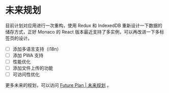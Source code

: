 # 未来规划

目前计划对应用进行一次重构，使用 Redux 和 IndexedDB 重新设计一下数据的储存方式，正好 Monaco 的 React 版本最近支持了多实例，可以再改进一下多标签页的设计。

- [ ] 添加多语言支持（i18n）
- [ ] 添加 PWA 支持
- [ ] 性能优化
- [ ] 添加文件上传的功能
- [ ] 可访问性优化

更多未来的规划，可以访问 [Future Plan | 未来规划](https://github.com/Lifeni/i-show-you/projects/1) 。
